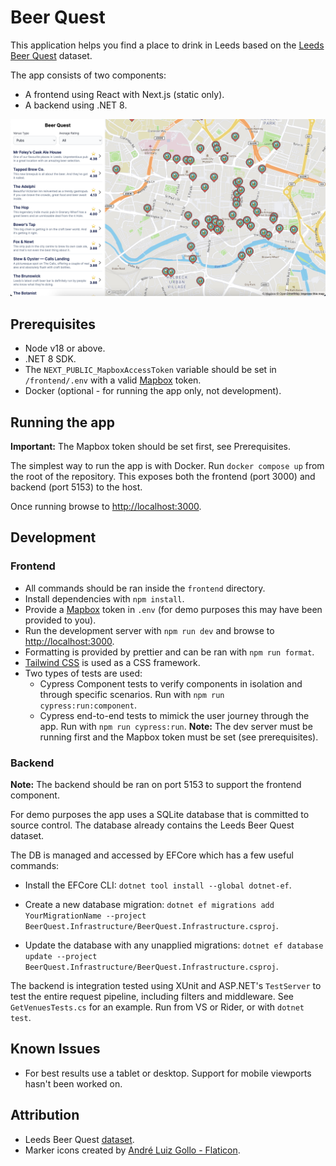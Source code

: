 # Beer Quest

This application helps you find a place to drink in Leeds based on the [Leeds Beer Quest](https://datamillnorth.org/dataset/e1dzd/leeds-beer-quest) dataset.

The app consists of two components:

- A frontend using React with Next.js (static only).
- A backend using .NET 8.

![App Screenshot](docs/app-screenshot.png)

## Prerequisites

- Node v18 or above.
- .NET 8 SDK.
- The `NEXT_PUBLIC_MapboxAccessToken` variable should be set in `/frontend/.env` with a valid [Mapbox](https://www.mapbox.com/) token.
- Docker (optional - for running the app only, not development).

## Running the app

**Important:** The Mapbox token should be set first, see Prerequisites.

The simplest way to run the app is with Docker. Run `docker compose up` from the root of the repository. This exposes both the frontend (port 3000) and backend (port 5153) to the host.

Once running browse to [http://localhost:3000](http://localhost:3000/).

## Development

### Frontend

- All commands should be ran inside the `frontend` directory.
- Install dependencies with `npm install`.
- Provide a [Mapbox](https://www.mapbox.com/) token in `.env` (for demo purposes this may have been provided to you).
- Run the development server with `npm run dev` and browse to [http://localhost:3000](http://localhost:3000/).
- Formatting is provided by prettier and can be ran with `npm run format`.
- [Tailwind CSS](https://tailwindcss.com/) is used as a CSS framework.
- Two types of tests are used:
    - Cypress Component tests to verify components in isolation and through specific scenarios. Run with `npm run cypress:run:component`.
    - Cypress end-to-end tests to mimick the user journey through the app. Run with `npm run cypress:run`. **Note:** The dev server must be running first and the Mapbox token must be set (see prerequisites).

### Backend

**Note:** The backend should be ran on port 5153 to support the frontend component.

For demo purposes the app uses a SQLite database that is committed to source control. The database already contains the Leeds Beer Quest dataset.

The DB is managed and accessed by EFCore which has a few useful commands:

- Install the EFCore CLI: `dotnet tool install --global dotnet-ef`.

- Create a new database migration: `dotnet ef migrations add YourMigrationName --project BeerQuest.Infrastructure/BeerQuest.Infrastructure.csproj`.

- Update the database with any unapplied migrations: `dotnet ef database update --project BeerQuest.Infrastructure/BeerQuest.Infrastructure.csproj`.

The backend is integration tested using XUnit and ASP.NET's `TestServer` to test the entire request pipeline, including filters and middleware. See `GetVenuesTests.cs` for an example. Run from VS or Rider, or with `dotnet test`.

## Known Issues

- For best results use a tablet or desktop. Support for mobile viewports hasn't been worked on.

## Attribution

- Leeds Beer Quest [dataset](https://drive.google.com/file/d/1o5JTtFUHcBAjH47z4i_eZrFdyXvSzY_S/view).
- Marker icons created by [André Luiz Gollo - Flaticon](https://www.flaticon.com/free-icons/marker).
